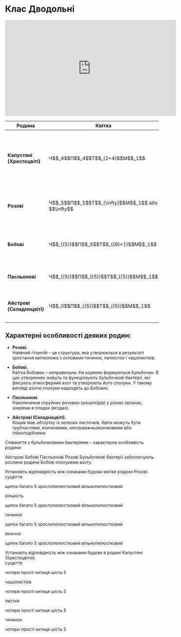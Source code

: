 # Клас Дводольні

<div class="fluidMedia">
<iframe align="center" width="560" height="315" src="https://www.youtube.com/embed/7wFP973NEvI" frameborder="0" allowfullscreen></iframe>
</div>
<div class="popup">
</div>

<table>
<thead>
<tr>
<th>Родина</th>
<th>Квiтка</th>
<th>Суцвiття</th>
<th>Плiд</th>
<th>Представники</th>
<th>Використання</th>
</tr>
</thead>
<tbody>
<tr>
<td><b>Капустянi (Хрестоцвiтi)</b></td>
<td width="12%">Ч$$_4$$П$$_4$$Т$$_{2+4}$$М$$_1$$</td>
<td>Китиця</td>
<td>Стручок, стручечок</td>
<td>Капуста, гiрчиця, рапс, грицики, редька дика</td>
<td>Овочевi, олiйнi та медоноснi культури. Грицики також використовуються в медицинi у якостi кровоспинного засобу.</td>
</tr>
<tr>
<td><b>Розовi</b></td>
<td>Ч$$_5$$П$$_5$$Т$$_{\infty}$$М$$_1$$ або $$\infty$$</td>
<td>Китиця, зонтик, щиток</td>
<td>Кiстянка, яблуко, багатокiстянка, листянка</td>
<td>Суниця, шипшина, горобина, яблуня, вишня, смородина</td>
<td>Плодово-ягiднi, декоративнi та лiкарськi рослини.</td>
</tr>
<tr>
<td><b>Бобовi</b></td>
<td>Ч$$_{(5)}$$П$$_5$$Т$$_{(9)+1}$$М$$_1$$</td>
<td>Китиця, головка, волоть</td>
<td>Бiб</td>
<td>Горох, квасоля, соя, конюшина, бiла акацiя (робiнiя), люцерна</td>
<td>Кормовi, зернобобовi, лiкарськi та олiйнi рослини.</td>
</tr>
<tr>
<td><b>Пасльоновi</b></td>
<td>Ч$$_{(5)}$$П$$_{(5)}$$Т$$_{(5)}$$М$$_1$$</td>
<td>Китиця</td>
<td>Ягода, коробочка</td>
<td>Петунiя, паслiн, тютюн, картопля, томат, перець</td>
<td>Овочевi, лiкарськi, технiчнi та декоративнi
рослини.</td>
</tr>
<tr>
<td><b>Айстровi (Складноцвiтi)</b></td>
<td>Ч$$_0$$П$$_{(5)}$$Т$$_{(5)}$$М$$_1$$</td>
<td>Кошик</td>
<td>Сiм’янка</td>
<td>Соняшник, кульбаба, ромашка, волошка, будяк</td>
<td>Декоративнi та лiкарськi рослини.</td>
</tr>
</tbody>
</table>

## Характерні особливості деяких родин:

-   **Розові.**<br>
Наявний <span class="p1">гіпантій</span> – це структура, яка утворюється в результаті зростання квітколожа з основами тичинок, пелюсток і чашолистків.

-   **Бобові.**<br>
Квітка Бобових – неправильна. На коренях формуються бульбочки. В цих утвореннях живуть та функціонують бульбочкові бактерії, які фіксують атмосферний азот та утворюють його сполуки. У такому вигляді азотні сполуки надходять до Бобових.

-   **Пасльонові.**<br>
Накопичення отруйних речовин (алкалоїдів) у різних органах, зокрема в плодах (ягодах).

-   **Айстрові (Складноцвіті).**<br>
Кошик має *обгортку* із зелених листочків. Квіти можуть бути трубчастими, язичковими, несправжньоязичковими або лійкоподібними.

<quiz>
<question>
<p>Співжиття з бульбочковими бактеріями – характерна особливість родини:</p>
<answer>Айстрові</answer>
<answer correct>Бобові</answer>
<answer>Пасльонові</answer>
<answer>Розові</answer>
<explanation>Бульбочкові бактерії забезпечують рослини родини Бобові сполуками азоту.</explanation>
</question>
<question>
<question>
<p>Установіть відповідність між ознаками будови квітки родини Розові.<br>
суцвіття</p>
<answer correct>щиток</answer>
<answer>багато</answer>
<answer>5</answer> 
<answer>зрослопелюстковий</answer>
<answer>вільнопелюстковий</answer>
</question>
<question>
<p>кількість</p>
<answer>щиток</answer>
<answer>багато</answer>
<answer correct>5</answer>
<answer>зрослопелюстковий</answer>
<answer>вільнопелюстковий</answer>
</question>
<question>
<p>тичинок</p>
<answer>щиток </answer>
<answer correct>багато</answer>
<answer>5</answer>
<answer>зрослопелюстковий</answer> 
<answer>вільнопелюстковий</answer>
</question>
<question>
<p>віночок</p>
<answer>щиток</answer>
<answer>багато</answer> 
<answer>5</answer>
<answer>зрослопелюстковий</answer>
<answer correct>вільнопелюстковий</answer>
</question>
<question>
<p>Установіть відповідність між ознаками будови в родині Капустяні (Хрестоцвітні).<br>
суцвіття
</p>
<answer>чотири</answer>
<answer>прості</answer>
<answer correct>китиця</answer>
<answer>шість</answer>
<answer>5</answer>
</question>
<question>
<p>чашолистків</p>
<answer correct>чотири</answer>
<answer>прості</answer>
<answer>китиця</answer>
<answer>шість</answer>
<answer>5</answer>
</question>
<question>
<p>листки</p>
<answer>чотири</answer>
<answer correct>прості</answer>
<answer>китиця</answer>
<answer>шість</answer>
<answer>5</answer>
</question>
<question>
<p>тичинок</p>
<answer>чотири</answer>
<answer>прості</answer>
<answer>китиця</answer>
<answer correct>шість</answer>
<answer>5</answer>
</question>
</quiz>